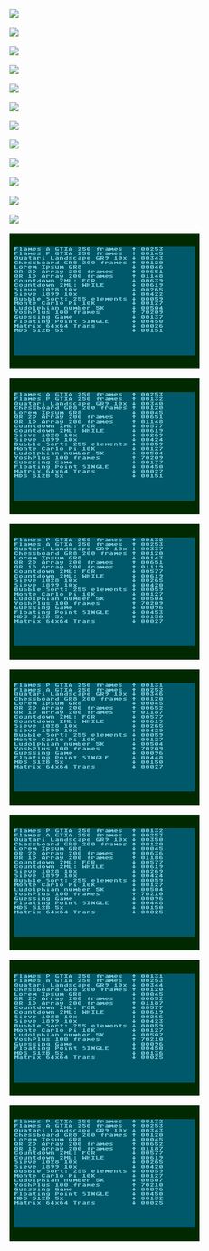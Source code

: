 ![](mp-1.6.4-2020-08-12.png)

![](mp-1.6.4-2020-09-08.png)

![](mp-1.6.4-2020-09-13.png)

![](mp-1.6.4-2020-09-26.png)

![](mp-1.6.4-2020-09-27.png)

![](mp-1.6.4-2020-09-30.png)

![](mp-1.6.5-2020-10-29.png)

![](mp-1.6.5-2020-10-30.png)

![](mp-1.6.5-2020-10-31.png)

![](mp-1.6.5-2020-11-01.png)

![](mp-1.6.5-2020-11-02.png)

![](mp-1.6.5-2020-12-07.png)

![](mp-1.6.5-2020-12-27.png)

![](mp-1.6.5-2020-12-30.png)

![](mp-1.6.5-2021-01-03.png)

![](mp-1.6.5-2021-01-05.png)

![](mp-1.6.5-2021-02-03.png)

![](mp-1.6.6-2021-05-30.png)

![](mp-1.6.6-2021-07-22.png)
